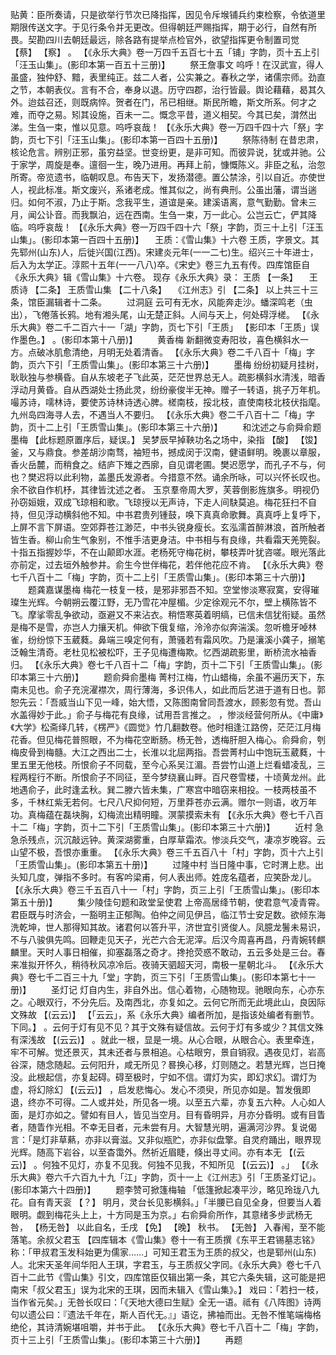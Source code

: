 <!-- { "loadSidebar": true } -->
贴黄：臣所奏请，只是欲举行节次已降指挥，因见令斥堠铺兵约束检察，令依道里期限传送文字。于见行条令并无更改。但得朝廷严赐指挥，期于必行，自然有所畏。契勘四川去朝廷最远，除各路有提举点检官外，欲望指挥更令制置司觉 【蔡】  【察】 。
 【《永乐大典》卷一万四千五百七十五「铺」字韵，页十五上引「汪玉山集」。(影印本第一百五十三册)】 
　　祭王詹事文
呜呼！在汉武宣，得人虽盛，独仲舒、黯，表里纯正。兹二人者，公实兼之。春秋之学，诸儒宗师。劲直之节，本朝表仪。言有不合，奉身以退。历守四郡，治行皆最。舆论藉藉，曷其久外。迨兹召还，则既病悴。贺者在门，吊已相继。斯民所瞻，斯文所系。何才之难，而夺之易。矧其设施，百未一二。慨念平昔，道义相契。今其已矣，潸然出涕。生刍一束，惟以见意。呜呼哀哉！
 【《永乐大典》卷一万四千四十六「祭」字韵，页七下引「汪玉山集」。(影印本第一百四十五册)】 
　　祭陈待制
在昔忠肃，核论危言。辨别正邪，虽穷益坚。世变纷更，是非可知。而彼异说，犹或并驰。公于家学，周旋是奉。邅徊一生，晚乃进用。再拜上前，慷慨陈义。非臣之私，治忽所寄。帝览遗书，临朝叹息。布告天下，发扬潜德。置公禁涂，引以自近。亦使世人，视此标准。斯文废兴，系诸老成。惟其似之，尚有典刑。公虽出藩，谓当遄归。如何不淑，乃止于斯。念我平生，道谊是亲。建溪语离，意气勤勤。曾未三月，闻公讣音。而我飘泊，远在西南。生刍一束，万一此心。公岂云亡，俨其降临。呜呼哀哉！
 【《永乐大典》卷一万四千四十六「祭」字韵，页三十上引「汪玉山集」。(影印本第一百四十五册)】 
　王质：《雪山集》十六卷
王质，字景文。其先郓州(山东)人，后徙兴国(江西)。宋建炎元年(一一二七)生。绍兴三十年进士，后入为太学正。淳熙十五年(一一八八)卒。《宋史》卷三九五有传。四库馆臣自《永乐大典》辑《雪山集》十六卷。
现存《永乐大典》录：
王质 【一条】 　王质诗 【二条】 
王质雪山集 【二十八条】 　《江州志》引 【二条】 
以上共三十三条，馆臣漏辑者十二条。
　　过洞庭
云可有无水，风能奔走沙。蟠深鸣老（虫出），飞倦落长鸦。地有湘头尾，山无楚正斜。人间与天上，何处碍浮槎。
 【《永乐大典》卷二千二百六十一「湖」字韵，页七下引「王质」 
【影印本「王质」误作墨色。】 
。(影印本第十八册)】 
　　黄香梅 
新翻微变寿阳妆，喜色横斜水一方。点破冰肌愈清绝，月明无处着清香。
 【《永乐大典》卷二千八百十「梅」字韵，页六下引「王质雪山集」。(影印本第三十六册)】 
　　墨梅 
纷纷初疑月挂树，耿耿独与参横昏。自从东坡老子飞此英，茫茫世界总无人。疏影横斜水清浅，暗香浮动月黄昏。自从西湖处士扬此灵，纷纷豪俊半无神。赠子一转语，挑子万年机。嘬苏诗，嚅林诗，要使苏诗林诗透心脾。槎南枝，挼北枝，直使南枝北枝伏指麾。九州岛四海寻人去，不遇当人不要归。
 【《永乐大典》卷二千八百十二「梅」字韵，页十二上引「王质雪山集」。(影印本第三十六册)】 
　　和沈述之与俞舜俞题墨梅 【此标题原置序后，疑误。】 
吴梦辰早掉鞅功名之场中，染指 【酸】  【馂】 釜，又与鼎食。参差胡沙南骛，袖短书，撼成闵于汉南，健语鲜明。晚裹以章服，香火岳麓，而稍食之。结庐下雉之西廓，自见谓老圃。樊迟愿学，而孔子不与，何也？樊迟将以此利物，盖墨氏发源者。今措意不然。诵余所咏，可以兴怀长叹也。余不欲自作机杼，其律皆沈述之者。
玉京羣帝周大罗，芙蓉倒影旌旗多。明视仍孙窃姮娥，双成飞琼相和歌。飞琼授以无声诗，下走人间駃莫追。梅花狂扫不自持，但见浮动横斜他不知。中书君贵列锺鼓，唤下真真命歌舞。真真呼上复呼下，上屏不言下屏语。空郊莽苍江渺茫，中书头锐身瘦长。玄泓濡首醉淋浪，首所触者皆生香。柳山俞生气象别，不惟手洁更身洁。中书相与有良缘，共看霜天羌筦裂。十指五指握妙华，不在山颠即水涯。老杨死守梅花树，攀枝弄叶犹咨嗟。眼光落此亦前定，过去垣外触参井。俞生今世伴梅花，若伴他花应不肯。
 【《永乐大典》卷七千八百十二「梅」字韵，页十二上引「王质雪山集」。(影印本第三十六册)】 
　　题龚嘉谋墨梅
梅花一枝复一枝，是邪非邪吾不知。空堂惨淡寒寂寞，安得璀璨生光辉。今朝朔云覆江野，无乃雪花冲屋楣。少定徐观元不尔，壁上横陈皆不飞。摩挲零乱争欲动，亟避又不来沾衣。稍悟寒英着明缟，已信未信犹衔疑。虽然是梅不是雪，亦岂人力攘天机。伸欲下俄复缩，泠泠亦似奔湍溪。忽听檐牙啅林雀，纷纷惊下玉葳蕤。鼻端三嗅定何有，萧骚若有霜风吹。乃是瀼溪小龚子，搦笔泛翰生清奇。老杜见松被松吓，王子见梅遭梅欺。忆西湖疏影里，断桥流水袖香归。
 【《永乐大典》卷七千八百十二「梅」字韵，页十二下引「王质雪山集」。(影印本第三十六册)】 
　　题俞舜俞墨梅
菁村江梅，竹山蜡梅，余虽不遍历天下，东南未见也。俞子充浣濯襟次，周行薄海，多识伟人，如此而后艺进于道有日也。郭恕先云：「吾威当山下见一峰，始大悟，又陈图南曾同吾渡水，顾影忽有觉。吾山水盖得妙于此。」俞子与梅花有良缘，试用吾言推之。
，惨淡经营何所从。《中庸》《大学》松斋绎几转，《楞严》《圆觉》竹几翻数卷。他时相逢江路傍，茫茫江月梅花香。但见梅花普照眼，不为梅花空断肠。杨无咎，透梅肝胆入梅心。俞舜俞，刳梅皮骨到梅髓。大江之西出二士，长淮以北屈两指。吾尝菁村山中饱玩玉葳蕤，十里五里无他枝。所恨俞子不同载，至今心系吴江湄。吾尝竹山道上烂看蜡凌乱，三程两程行不断。所恨俞子不同征，至今梦绕襄山畔。百尺卷雪楼，十顷黄龙州。此地遇俞子，此时逢孟秋。巽二滕六皆未集，广寒宫中暗窃来相投。一枝两枝虽不多，千林红紫无若何。七尺八尺抑何短，万里莽苍亦云满。赠尔一则语，收万年功。真梅蕴在磊块胸，幻梅流出精明瞳。溟蒙摸索未有
 【《永乐大典》卷七千八百十二「梅」字韵，页十二下引「王质雪山集」。(影印本第三十六册)】 
　　近村
急急杀残点，沉沉敲远钟。黄深湖雾重，白厚草霜浓。惨淡兵交气，凄凉岁晚容。云山望不极，吾恨亦重重。
 【《永乐大典》卷三千五百八十「村」字韵，页十六上引「王质雪山集」。(影印本第五十册)】 
　　过隆中村
当日隆中事，它时渭上悲。出头知几度，弹指不多时。有客吟梁甫，何人表出师。姓庞名蕴者，应笑卧龙儿。
 【《永乐大典》卷三千五百八十一「村」字韵，页三上引「王质雪山集」。(影印本第五十册)】 
　　集少陵佳句题和政堂呈使君
上帝高居绛节朝，使君意气凌青霄。君臣既与时济会，一豁明主正郁陶。伯仲之间见伊吕，临江节士安足数。欲倾东海洗乾坤，世人那得知其故。诸君何以答升平，济世宜引贤俊人。凤臆龙鬐未易识，不与八骏俱先鸣。回鞭走见天子，光芒六合无泥滓。后汉今周喜再昌，丹青婉转麒麟里。天时人事日相催，抑塞磊落之奇才。搀抢荧惑不敢动，五云多处是三台。春来准拟开怀久，稍待秋风凉冷后。夜骑天驷超天河，南极一星朝北斗。
 【《永乐大典》卷七千二百三十九「堂」字韵，页三下引「王质雪山集」。(影印本第七十一册)】 
　　圣灯记
灯自内生，非自外出。信心着物，心随物现。驰眼向东，心亦东之。心眼双行，不分先后。及南西北，亦复如之。云何它所而无此境此山，良因际文殊故 【(云云)】  【「云云」，系《永乐大典》编者所加，是指该处编者有删节。下同。】 。云何于灯有见不见？其于文殊有疑信故。云何于灯有多或少？其信文殊有深浅故 【(云云)】 。就此一根，显是一境。从心合眼，从眼合心。表里牵连，牢不可解。觉还景灭，其未还者与景相追。心枯眼穷，景自销寂。遇夜见灯，岩高谷深，随念随起。云何阳升，咸无所见？晷换心移，灯则随之。若慧光辉，岂日掩没。此根起信，亦复起碍。碍至极时，宁如不信。谓灯为实，即幻求幻。谓灯为虚，将幻除幻 【(云云)】 ，启发悲悔心。发心不须臾，所见亦如是。暂发俄即退，终亦不可得。二人或并处，所见各一境。以至五六辈，亦复五六种。人心如人面，是灯亦如之。譬如有目人，皆见当空月。目有昏明异，月亦分昏明。或有目眚者，随眚作光相。不幸无目者，元未尝有月。大智慧光明，遍满河沙界。复说偈言：「是灯非草爇，亦非以膏滋。又非似瓶贮，亦非似盘擎。自灵府踊出，眼界现光辉。随高下岩谷，以至杳霭外。然祈近眉睫，倏出寻丈间。亦有本无 【(云云)】 。何独不见灯，亦复不见我。何独不见我，不知所见 【(云云)】 。」
 【《永乐大典》卷六千六百九十九「江」字韵，页十一上《江州志》引「王质圣灯记」。(影印本第六十四册)】 
　　题李赞可掀篷梅轴
「低篷掀起凑平沙，略见玲珑八九花。自有青天衮 【？】 明月，灵台长见影横斜。」「半腰已自见全身，但要当人着眼明。觑到梅花头上上，十方同是玉为京。」右俞舜俞所作，其意绪多步武杨无咎， 【杨无咎】 以此自名，壬戌 【免】  【晚】 秋书。 【无咎】 入春闱，至不能落笔。余叔父君玉 【四库辑本《雪山集》卷十一有王质撰《东平王君锡墓志铭》称：「甲叔君玉发科始更为儒家……」可知王君玉为王质的叔父，也是郓州(山东)人。北宋天圣年间华阳人王琪，字君玉，与王质叔父字同。《永乐大典》卷七千八百十二此节《雪山集》引文，四库馆臣仅辑出第一条，其它六条失辑，这可能是把南宋「叔父君玉」误为北宋的王琪，因而未辑入《雪山集》。】 戏曰：「若扫一枝，当作省元矣。」无咎长叹曰：「《天地大德曰生赋》全无一语。祗有《八阵图》诗两句以遗公曰：『遗法千年在，斯人百代无。』」语讫，拂袖而出。无咎不惟笔端梅格绝伦，其诗清婉堪咀嚼，并书于此。
 【《永乐大典》卷七千八百十二「梅」字韵，页十三上引「王质雪山集」。(影印本第三十六册)】 
　　再题
